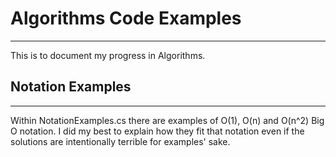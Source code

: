 # Algorithms Code Examples
---
This is to document my progress in Algorithms.


## Notation Examples
---

Within NotationExamples.cs there are examples of O(1), O(n) and O(n^2) Big O notation. I did my best to explain how they fit that notation even if the solutions are intentionally terrible for examples' sake.
